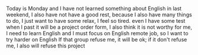 Today is Monday and I have not learned something about English in last weekend, I also have not have a good rest, because I also have many things to do, I just want to have some relax, I feel so tired. even I have some test when I past it will be a project order form, I also think it is not worthy for me, I need to learn English and I must focus on English remote job, so I want to try harder on English
If that group refuse me, it will be ok; if it don't refuse me, I also will refuse this project
